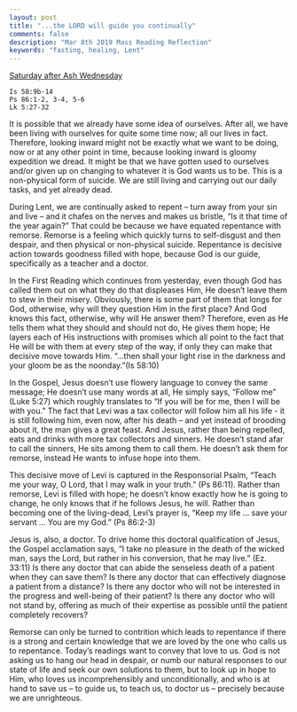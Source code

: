 ```yaml
---
layout: post
title: "...the LORD will guide you continually"
comments: false
description: "Mar 8th 2019 Mass Reading Reflection"
keywords: "fasting, healing, Lent"
---
```


[Saturday after Ash Wednesday](https://www.ewtn.com/daily-readings/?date=2019-03-09)

```
Is 58:9b-14
Ps 86:1-2, 3-4, 5-6
Lk 5:27-32
```
It is possible that we already have some idea of ourselves. After all, we have been living with ourselves for quite some time now; all our lives in fact. Therefore, looking inward might not be exactly what we want to be doing, now or at any other point in time, because looking inward is gloomy expedition we dread. It might be that we have gotten used to ourselves and/or given up on changing to whatever it is God wants us to be. This is a non-physical form of suicide. We are still living and carrying out our daily tasks, and yet already dead. 

During Lent, we are continually asked to repent – turn away from your sin and live – and it chafes on the nerves and makes us bristle, “Is it that time of the year again?” That could be because we have equated repentance with remorse. Remorse is a feeling which quickly turns to self-disgust and then despair, and then physical or non-physical suicide. Repentance is decisive action towards goodness filled with hope, because God is our guide, specifically as a teacher and a doctor.

In the First Reading which continues from yesterday, even though God has called them out on what they do that displeases Him, He doesn’t leave them to stew in their misery. Obviously, there is some part of them that longs for God, otherwise, why will they question Him in the first place? And God knows this fact, otherwise, why will He answer them? Therefore, even as He tells them what they should and should not do, He gives them hope; He layers each of His instructions with promises which all point to the fact that He will be with them at every step of the way, if only they can make that decisive move towards Him. “…then shall your light rise in the darkness and your gloom be as the noonday.”(Is 58:10)

In the Gospel, Jesus doesn’t use flowery language to convey the same message; He doesn’t use many words at all, He simply says, “Follow me” (Luke 5:27) which roughly translates to “If you will be for me, then I will be with you.” The fact that Levi was a tax collector will follow him all his life - it is still following him, even now, after his death – and yet instead of brooding about it, the man gives a great feast. And Jesus, rather than being repelled, eats and drinks with more tax collectors and sinners. He doesn’t stand afar to call the sinners, He sits among them to call them. He doesn’t ask them for remorse, instead He wants to infuse hope into them.

This decisive move of Levi is captured in the Responsorial Psalm, “Teach me your way, O Lord, that I may walk in your truth.” (Ps 86:11). Rather than remorse, Levi is filled with hope; he doesn’t know exactly how he is going to change, he only knows that if he follows Jesus, he will. Rather than becoming one of the living-dead, Levi’s prayer is, “Keep my life  … save your servant … You are my God.” (Ps 86:2-3)

Jesus is, also, a doctor. To drive home this doctoral qualification of Jesus, the Gospel acclamation says, “I take no pleasure in the death of the wicked man, says the Lord, but rather in his conversion, that he may live.” (Ez. 33:11) Is there any doctor that can abide the senseless death of a patient when they can save them? Is there any doctor that can effectively diagnose a patient from a distance? Is there any doctor who will not be interested in the progress and well-being of their patient? Is there any doctor who will not stand by, offering as much of their expertise as possible until the patient completely recovers? 

Remorse can only be turned to contrition which leads to repentance if there is a strong and certain knowledge that we are loved by the one who calls us to repentance. Today’s readings want to convey that love to us. God is not asking us to hang our head in despair, or numb our natural responses to our state of life and seek our own solutions to them, but to look up in hope to Him, who loves us incomprehensibly and unconditionally, and who is at hand to save us – to guide us, to teach us, to doctor us – precisely because we are unrighteous.

